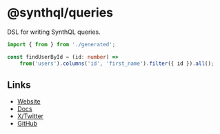 # @synthql/queries

DSL for writing SynthQL queries.

```ts
import { from } from './generated';

const findUserById = (id: number) =>
    from('users').columns('id', 'first_name').filter({ id }).all();
```

## Links

-   [Website](https://synthql.dev)
-   [Docs](https://synthql.dev/docs/getting-started)
-   [X/Twitter](https://twitter.com/fernandohur)
-   [GitHub](https://github.com/synthql/SynthQL)
